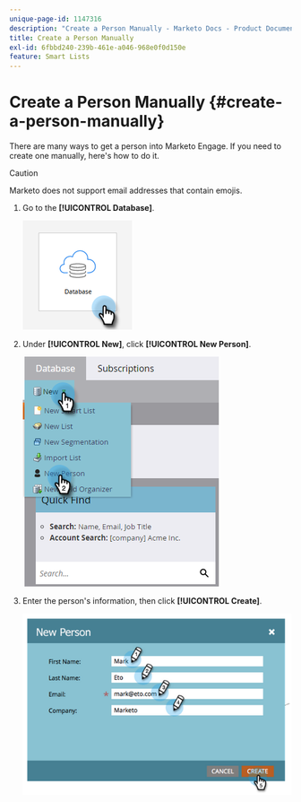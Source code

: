 ```yaml
---
unique-page-id: 1147316
description: "Create a Person Manually - Marketo Docs - Product Documentation"
title: Create a Person Manually
exl-id: 6fbbd240-239b-461e-a046-968e0f0d150e
feature: Smart Lists
---
```

# Create a Person Manually {#create-a-person-manually}

There are many ways to get a person into Marketo Engage. If you need to create one manually, here's how to do it.

   >[!CAUTION]
   >
   >Marketo does not support email addresses that contain emojis.

1. Go to the **[!UICONTROL Database]**.

   ![](assets/create-a-person-manually-1.png)

1. Under **[!UICONTROL New]**, click **[!UICONTROL New Person]**.

   ![](assets/create-a-person-manually-2.png)

1. Enter the person's information, then click **[!UICONTROL Create]**.

   ![](assets/create-a-person-manually-3.png)
